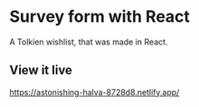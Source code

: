 # Survey form with React

A Tolkien wishlist, that was made in React. 
## View it live

https://astonishing-halva-8728d8.netlify.app/
